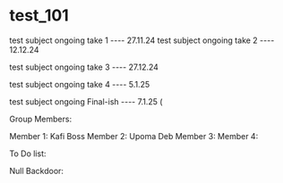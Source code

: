 # test_101
test subject ongoing take 1 ---- 27.11.24
test subject ongoing take 2 ---- 12.12.24

test subject ongoing take 3 ---- 27.12.24


test subject ongoing take 4 ---- 5.1.25

test subject ongoing Final-ish ---- 7.1.25 (


Group Members:

Member 1: Kafi Boss
Member 2: Upoma Deb
Member 3: 
Member 4:


To Do list:




Null Backdoor:



